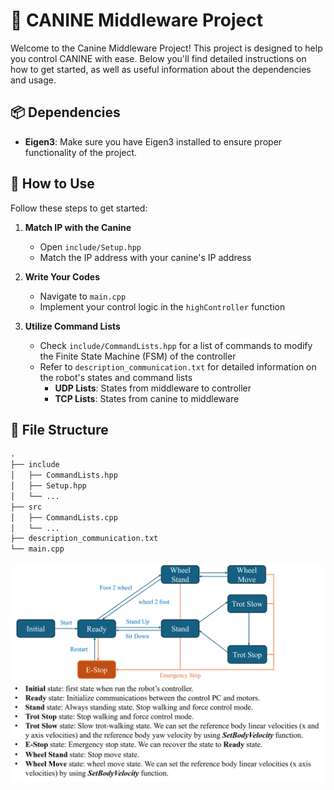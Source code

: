 # 🐾 CANINE Middleware Project

Welcome to the Canine Middleware Project! This project is designed to help you control CANINE with ease. Below you'll find detailed instructions on how to get started, as well as useful information about the dependencies and usage.

## 📦 Dependencies

- **Eigen3**: Make sure you have Eigen3 installed to ensure proper functionality of the project.

## 🚀 How to Use

Follow these steps to get started:

1. **Match IP with the Canine**
   - Open `include/Setup.hpp`
   - Match the IP address with your canine's IP address

2. **Write Your Codes**
   - Navigate to `main.cpp`
   - Implement your control logic in the `highController` function

3. **Utilize Command Lists**
   - Check `include/CommandLists.hpp` for a list of commands to modify the Finite State Machine (FSM) of the controller
   - Refer to `description_communication.txt` for detailed information on the robot's states and command lists
     - **UDP Lists**: States from middleware to controller
     - **TCP Lists**: States from canine to middleware

## 📂 File Structure

```markdown
.
├── include
│   ├── CommandLists.hpp
│   ├── Setup.hpp
│   └── ...
├── src
│   ├── CommandLists.cpp
│   └── ...
├── description_communication.txt
└── main.cpp
```

![CANINE FSM](Wade_FSM.png)

